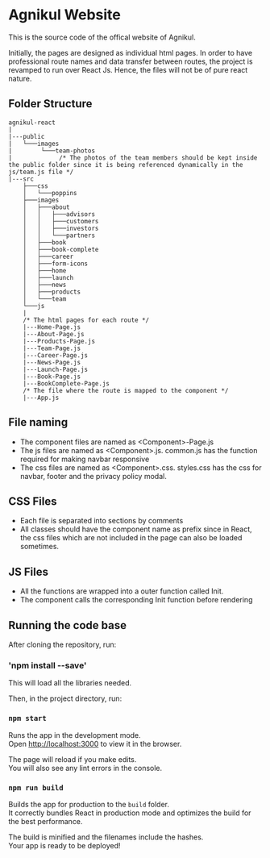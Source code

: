 # Agnikul Website

This is the source code of the offical website of Agnikul. 

Initially, the pages are designed as individual html pages.
In order to have professional route names and data transfer between routes, the project is revamped to run over React Js. 
Hence, the files will not be of pure react nature.


## Folder Structure
```
agnikul-react
|
|---public
|   └───images
|        └───team-photos
|             /* The photos of the team members should be kept inside the public folder since it is being referenced dynamically in the js/team.js file */
|---src
    ├───css
    │   └───poppins
    ├───images
    │   ├───about
    │   │   ├───advisors
    │   │   ├───customers
    │   │   ├───investors
    │   │   └───partners
    │   ├───book
    │   ├───book-complete
    │   ├───career
    │   ├───form-icons
    │   ├───home
    │   ├───launch
    │   ├───news
    │   ├───products
    │   └───team
    └───js   
    |
    /* The html pages for each route */
    |---Home-Page.js
    |---About-Page.js
    |---Products-Page.js
    |---Team-Page.js
    |---Career-Page.js
    |---News-Page.js
    |---Launch-Page.js
    |---Book-Page.js
    |---BookComplete-Page.js
    /* The file where the route is mapped to the component */
    |---App.js    
```

## File naming

- The component files are named as &lt;Component&gt;-Page.js
- The js files are named as &lt;Component&gt;.js. common.js has the function required for making navbar responsive
- The css files are named as &lt;Component&gt;.css. styles.css has the css for navbar, footer and the privacy policy modal.

## CSS Files
- Each file is separated into sections by comments
- All classes should have the component name as prefix since in React, the css files which are not included in the page can also be loaded sometimes.

<h2>JS Files</h2>
<ul>
<li>All the functions are wrapped into a outer function called Init.</li>
<li>The component calls the corresponding Init function before rendering</li>
</ul>



<h2>Running the code base</h2>

After cloning the repository, run:

### 'npm install --save'

This will load all the libraries needed.

Then, in the project directory, run:

### `npm start`

Runs the app in the development mode.<br />
Open [http://localhost:3000](http://localhost:3000) to view it in the browser.

The page will reload if you make edits.<br />
You will also see any lint errors in the console.


### `npm run build`

Builds the app for production to the `build` folder.<br />
It correctly bundles React in production mode and optimizes the build for the best performance.

The build is minified and the filenames include the hashes.<br />
Your app is ready to be deployed!

